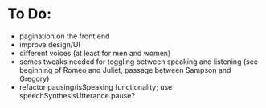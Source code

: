 # To Do:
* pagination on the front end
* improve design/UI
* different voices (at least for men and women)
* somes tweaks needed for toggling between speaking and listening (see beginning of Romeo and Juliet, passage between Sampson and Gregory)
* refactor pausing/isSpeaking functionality; use speechSynthesisUtterance.pause?
